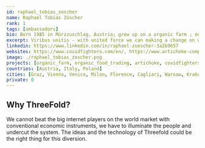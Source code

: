 ```yaml
---
id: raphael_tobias_zoscher 
name: Raphael Tobias Zöscher 
rank: 1
tags: [ambassadors]
bio: Born 1985 in Mürzzuschlag, Austria; grew up on a organic farm ; education - agricultural college Raumberg, Styria, Austria; historical science, history of art and philosophy at University of Graz, Austria and University of Cagliari, Italy. Master of business administration focus on human resources management University of Graz, Austria. Working experience - 5 years experience in international sales, luxury goods, Swarovski, Italy. 9 years experience in recruitment, hiring and HR-management. Influenced by my father for a way of life with responsibility and respect for the nature, sustainability and a well-balanced economic growth. Interested in art, classical music, history, philosophy and forward looking technologies for a better life. It seems like paradox but I'm persuaded to humanism, philanthropy and conservative values in a progressive, liberal way.
excerpt: Viribus unitis - with united force we can making a change on worldwide internet.
linkedin: https://www.linkedin.com/in/raphael-zoescher-3a2b9657
websites: https://www.covidfighters.com/en/, https://www.artichoke-computing.com
image: ./raphael_tobias_zoscher.png
projects: [organic_farm, organic_food_trading, artichoke, covidfighters]
countries: [Austria, Italy, Poland]
cities: [Graz, Vienna, Venice, Milan, Florence, Cagliari, Warsaw, Krakow]
private: 0
---
```


## Why ThreeFold?

We cannot beat the big internet players on the world market with conventional economic instruments, we have to illuminate the people and undercut the system. The ideas and the technology of Threefold could be the right thing for this diversion.